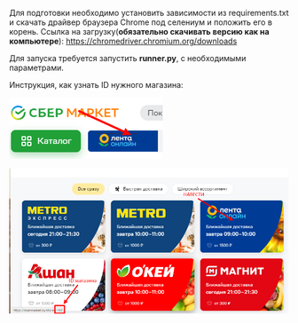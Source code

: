 Для подготовки необходимо установить зависимости из requirements.txt и скачать драйвер браузера Chrome под селениум и положить его в корень.
Ссылка на загрузку(**обязательно скачивать версию как на компьютере**): https://chromedriver.chromium.org/downloads

Для запуска требуется запустить **runner.py**, с необходимыми параметрами.

Инструкция, как узнать ID нужного магазина:

![img_1.png](img_1.png)

![img_2.png](img_2.png)